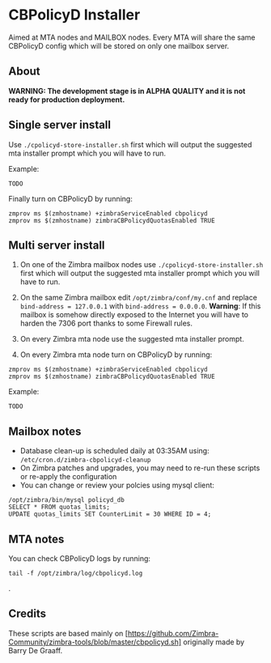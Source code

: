 # CBPolicyD Installer

Aimed at MTA nodes and MAILBOX nodes.
Every MTA will share the same CBPolicyD config which will be stored on only one mailbox server.

## About

**WARNING: The development stage is in ALPHA QUALITY and it is not ready for production deployment.**

## Single server install

Use `./cpolicyd-store-installer.sh` first which will output the suggested mta installer prompt which you will have to run.

Example:
```
TODO
```

Finally turn on CBPolicyD by running:
```
zmprov ms $(zmhostname) +zimbraServiceEnabled cbpolicyd
zmprov ms $(zmhostname) zimbraCBPolicydQuotasEnabled TRUE
```

## Multi server install

1. On one of the Zimbra mailbox nodes use `./cpolicyd-store-installer.sh` first which will output the suggested mta installer prompt which you will have to run.

2. On the same Zimbra mailbox edit `/opt/zimbra/conf/my.cnf` and replace `bind-address = 127.0.0.1` with `bind-address = 0.0.0.0`.
**Warning**: If this mailbox is somehow directly exposed to the Internet you will have to harden the 7306 port thanks to some Firewall rules.

3. On every Zimbra mta node use the suggested mta installer prompt.
4. On every Zimbra mta node turn on CBPolicyD by running:
```
zmprov ms $(zmhostname) +zimbraServiceEnabled cbpolicyd
zmprov ms $(zmhostname) zimbraCBPolicydQuotasEnabled TRUE
```

Example:
```
TODO
```

## Mailbox notes

- Database clean-up is scheduled daily at 03:35AM using: `/etc/cron.d/zimbra-cbpolicyd-cleanup`
- On Zimbra patches and upgrades, you may need to re-run these scripts or re-apply the configuration
- You can change or review your polcies using mysql client:
```
/opt/zimbra/bin/mysql policyd_db
SELECT * FROM quotas_limits;
UPDATE quotas_limits SET CounterLimit = 30 WHERE ID = 4;
```

## MTA notes

You can check CBPolicyD logs by running:
```
tail -f /opt/zimbra/log/cbpolicyd.log
```
.

## Credits

These scripts are based mainly on [https://github.com/Zimbra-Community/zimbra-tools/blob/master/cbpolicyd.sh] originally made by Barry De Graaff.
